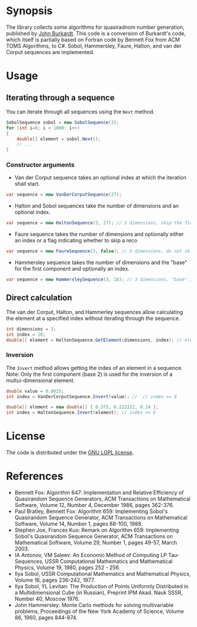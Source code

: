# Synopsis
The library collects some algorithms for quasiradnom number generation, published by [John Burkardt](https://people.sc.fsu.edu/~jburkardt/). This code is a conversion of Burkardt's code, which itself is partially based on Fortran code by Bennett Fox from ACM TOMS Algorithms, to C#. Sobol, Hammersley, Faure, Halton, and van der Corput sequences are implemented.

# Usage

## Iterating through a sequence

You can iterate through all sequences using the `Next` method.

```csharp
SobolSequence sobol = new SobolSequence(3);
for (int i=0; i < 1000: i++)
{
    double[] element = sobol.Next();
    // ...
}
```

### Constructor arguments

* Van der Corput sequence takes an optional index at which the iteration shall start.
```csharp
var sequence = new VanDerCorputSequence(27);
```

* Halton and Sobol sequences take the number of dimensions and an optional index.
```csharp
var sequence = new HaltonSequence(3, 27); // 3 dimensions, skip the first 27 elements
```

* Faure sequence takes the number of dimensions and optionally either an index or a flag indicating whether to skip a reco
```csharp
var sequence = new FaureSequence(3, false); // 3 dimensions, do not skip initial part of sequence
```

* Hammersley sequence takes the number of dimensions and the "base" for the first component and  optionally an index.
```csharp
var sequence = new HammersleySequence(3, 16); // 3 dimensions, "base" 16, no initial skip
```

## Direct calculation

The van der Corput, Halton, and Hammerley sequences allow calculating the element at a specified index without iterating through the sequence.

```csharp
int dimensions = 3;
int index = 10;
double[] element = HaltonSequence.GetElement(dimensions, index); // element == { 0.3125, 0.37037, 0.08 }
```

### Inversion

The `Invert` method allows getting the index of an element in a sequence. Note: Only the first component (base 2) is used for the inversion of a multui-dimensional element.

```csharp
double value = 0.0625;
int index = VanDerCorputSequence.Invert(value); //  // index == 8
```
```csharp
double[] element = new double[] { 0.375, 0.222222, 0.24 };
int index = HaltonSequence.Invert(element); // index == 6
```

# License

The code is distributed under the [GNU LGPL license](https://www.gnu.org/licenses/lgpl-3.0.en.html).

# References

* Bennett Fox: Algorithm 647: Implementation and Relative Efficiency of Quasirandom  Sequence Generators, ACM Transactions on Mathematical Software, Volume 12, Number 4, December 1986, pages 362-376.
* Paul Bratley, Bennett Fox: Algorithm 659: Implementing Sobol's Quasirandom Sequence Generator, ACM Transactions on Mathematical Software, Volume 14, Number 1, pages 88-100, 1988.
* Stephen Joe, Frances Kuo: Remark on Algorithm 659: Implementing Sobol's Quasirandom Sequence Generator, ACM Transactions on Mathematical Software, Volume 29, Number 1, pages 49-57, March 2003.
* IA Antonov, VM Saleev:  An Economic Method of Computing LP Tau-Sequences, USSR Computational Mathematics and Mathematical Physics, Volume 19, 1980, pages 252 - 256.
* Ilya Sobol, USSR Computational Mathematics and Mathematical Physics, Volume 16, pages 236-242, 1977.
* Ilya Sobol, YL Levitan: The Production of Points Uniformly Distributed in a Multidimensional  Cube (in Russian), Preprint IPM Akad. Nauk SSSR, Number 40, Moscow 1976.
* John Hammersley: Monte Carlo methods for solving multivariable problems, Proceedings of the New York Academy of Science, Volume 86, 1960, pages 844-874.
